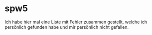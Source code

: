 # spw5
 Ich habe hier mal eine Liste mit Fehler zusammen gestellt, welche ich persönlich gefunden habe und mir persönlich nicht gefallen.

